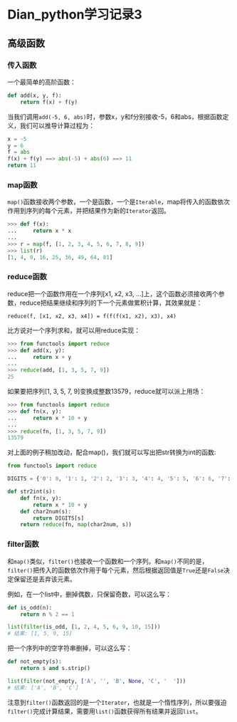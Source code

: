 # Dian_python学习记录3

## 高级函数

### 传入函数

一个最简单的高阶函数：

```py
def add(x, y, f):
    return f(x) + f(y)
```

当我们调用`add(-5, 6, abs)`时，参数x，y和f分别接收-5，6和abs，根据函数定义，我们可以推导计算过程为：

```py
x = -5
y = 6
f = abs
f(x) + f(y) ==> abs(-5) + abs(6) ==> 11
return 11
```

### map函数

`map()`函数接收两个参数，一个是函数，一个是`Iterable`，map将传入的函数依次作用到序列的每个元素，并把结果作为新的`Iterator`返回。

```py
>>> def f(x):
...     return x * x
...
>>> r = map(f, [1, 2, 3, 4, 5, 6, 7, 8, 9])
>>> list(r)
[1, 4, 9, 16, 25, 36, 49, 64, 81]
```

### reduce函数

reduce把一个函数作用在一个序列[x1, x2, x3, ...]上，这个函数必须接收两个参数，reduce把结果继续和序列的下一个元素做累积计算，其效果就是：

`reduce(f, [x1, x2, x3, x4]) = f(f(f(x1, x2), x3), x4)`

比方说对一个序列求和，就可以用reduce实现：

```py
>>> from functools import reduce
>>> def add(x, y):
...     return x + y
...
>>> reduce(add, [1, 3, 5, 7, 9])
25
```

如果要把序列[1, 3, 5, 7, 9]变换成整数13579，reduce就可以派上用场：

```py
>>> from functools import reduce
>>> def fn(x, y):
...     return x * 10 + y
...
>>> reduce(fn, [1, 3, 5, 7, 9])
13579
```

对上面的例子稍加改动，配合map()，我们就可以写出把str转换为int的函数:

```py
from functools import reduce

DIGITS = {'0': 0, '1': 1, '2': 2, '3': 3, '4': 4, '5': 5, '6': 6, '7': 7, '8': 8, '9': 9}

def str2int(s):
    def fn(x, y):
        return x * 10 + y
    def char2num(s):
        return DIGITS[s]
    return reduce(fn, map(char2num, s))
```

### filter函数

和`map()`类似，`filter()`也接收一个函数和一个序列。和`map()`不同的是，`filter()`把传入的函数依次作用于每个元素，然后根据返回值是`True`还是`False`决定保留还是丢弃该元素。

例如，在一个list中，删掉偶数，只保留奇数，可以这么写：

```py
def is_odd(n):
    return n % 2 == 1

list(filter(is_odd, [1, 2, 4, 5, 6, 9, 10, 15]))
# 结果: [1, 5, 9, 15]
```

把一个序列中的空字符串删掉，可以这么写：

```py
def not_empty(s):
    return s and s.strip()

list(filter(not_empty, ['A', '', 'B', None, 'C', '  ']))
# 结果: ['A', 'B', 'C']
```

注意到`filter()`函数返回的是一个`Iterator`，也就是一个惰性序列，所以要强迫`filter()`完成计算结果，需要用`list()`函数获得所有结果并返回`list`。